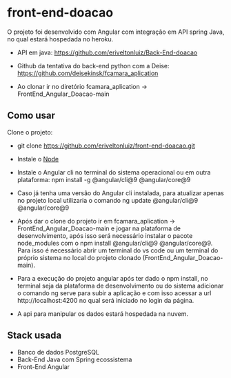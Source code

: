 # front-end-doacao

O projeto foi desenvolvido com Angular com integração em API spring Java, no qual estará hospedada no heroku.
* API em java: https://github.com/eriveltonluiz/Back-End-doacao
* Github da tentativa do back-end python com a Deise: https://github.com/deisekinsk/fcamara_aplication

* Ao clonar ir no diretório fcamara_aplication -> FrontEnd_Angular_Doacao-main

## Como usar

Clone o projeto:
* git clone https://github.com/eriveltonluiz/front-end-doacao.git

* Instale o [Node](https://nodejs.org/en/)

* Instale o Angular cli no terminal do sistema operacional ou em outra plataforma: npm install -g @angular/cli@9 @angular/core@9

* Caso já tenha uma versão do Angular cli instalada, para atualizar apenas no projeto local utilizaria o comando ng update @angular/cli@9 @angular/core@9
 
* Após dar o clone do projeto ir em fcamara_aplication -> FrontEnd_Angular_Doacao-main e jogar na plataforma de desenvolvimento, após isso será necessário instalar o pacote     node_modules com o npm install @angular/cli@9 @angular/core@9. Para isso é necessário abrir um terminal do vs code
ou um terminal do próprio sistema no local do projeto clonado (FrontEnd_Angular_Doacao-main).
  
* Para a execução do projeto angular após ter dado o npm install, no terminal seja da plataforma de desenvolvimento ou do sistema adicionar o comando ng serve para subir a aplicação e com isso acessar a
  url http://localhost:4200 no qual será iniciado no login da página.
* A api para manipular os dados estará hospedada na nuvem. 

## Stack usada
* Banco de dados PostgreSQL
* Back-End Java com Spring ecossistema
* Front-End Angular
